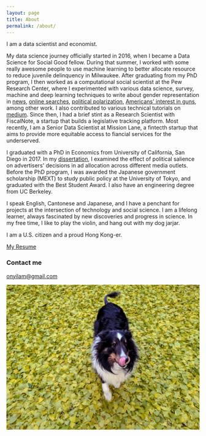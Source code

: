 ```yaml
---
layout: page
title: About
permalink: /about/
---
```


I am a data scientist and economist. 

My data science journey officially started in 2016, when I became a Data Science for Social Good fellow. During that summer, I worked with some really awesome people to use machine learning to better allocate resource to reduce juvenile  delinquency in Milwaukee. After graduating from my PhD program, I then worked as a computational social scientist at the Pew Research Center, where I experimented with various data science, survey, machine and deep learning techniques to write about gender representation in [news](https://www.journalism.org/2019/05/23/men-appear-twice-as-often-as-women-in-news-photos-on-facebook/), [online searches](https://www.pewsocialtrends.org/2018/12/17/gender-and-jobs-in-online-image-searches/), [political polarization](https://www.pewresearch.org/fact-tank/2018/02/01/theres-a-large-gender-gap-in-congressional-facebook-posts-about-sexual-misconduct/), [Americans' interest in guns](https://www.pewresearch.org/fact-tank/2018/03/16/what-google-searches-can-tell-us-about-americans-interest-in-guns/), among other work. I also contributed to various technical tutorials on [medium](https://medium.com/@onyilam). Since then, I had a brief stint as a Research Scientist with FiscalNote, a startup that builds a legislative tracking platform. Most recently, I am a Senior Data Scientist at Mission Lane, a fintecth startup that aims to provide more equitable access to fiancial services for the underserved.

I graduated with a PhD in Economics from University of California, San Diego in 2017. In my [dissertation](https://escholarship.org/content/qt76c987rx/qt76c987rx.pdf), I examined the effect of political salience on advertisers' decisions in ad allocation across different media outlets. Before the PhD program, I was awarded the Japanese government scholarship (MEXT) to study public policy at the University of Tokyo, and graduated with the Best Student Award. I also have an engineering degree from UC Berkeley.

I speak English, Cantonese and Japanese, and I have a penchant for projects at the intersection of technology and social science. I am a lifelong learner, always fascinated by new discoveries and progress in science. In my free time, I like to play the violin, and hang out with my dog jarjar.

I am a U.S. citizen and a proud Hong Kong-er.

<a href= "https://onyilam.github.io/resume_short.pdf">My Resume</a>

### Contact me

[onyilam@gmail.com](mailto:onyilam@gmail.com)

![jarjar](jarjar.jpg)
